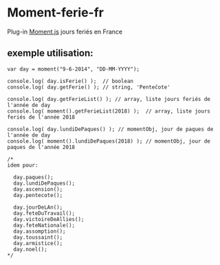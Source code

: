 Moment-ferie-fr
===============

Plug-in [Moment.js][1] jours feriés en France 


exemple utilisation:
-----------

    var day = moment("9-6-2014", "DD-MM-YYYY");

    console.log( day.isFerie() );  // boolean
    console.log( day.getFerie() ); // string, 'Penteĉote'
  
    console.log( day.getFerieList() ); // array, liste jours feriés de l'année de day
    console.log( moment().getFerieList(2018) );  // array, liste jours feriés de l'année 2018
  
    console.log( day.lundiDePaques() ); // momentObj, jour de paques de l'année de day
    console.log( moment().lundiDePaques(2018) ); // momentObj, jour de paques de l'année 2018
  
    /*
    idem pour:
    
      day.paques();
      day.lundiDePaques();
      day.ascension();
      day.pentecote();
    
      day.jourDeLAn();
      day.feteDuTravail();
      day.victoireDeAllies();
      day.feteNationale();
      day.assomption();
      day.toussaint();
      day.armistice();
      day.noel();
    */
  
  

  [1]: http://momentjs.com/
